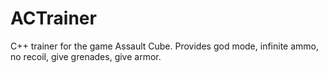 # ACTrainer
C++ trainer for the game Assault Cube. Provides god mode, infinite ammo, no recoil, give grenades, give armor.
